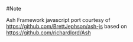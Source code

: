 #Note

Ash Framework javascript port courtesy of https://github.com/BrettJephson/ash-js based on https://github.com/richardlord/Ash